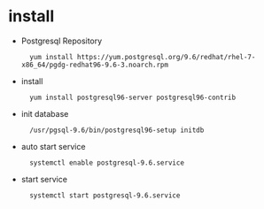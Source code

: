 # install

- Postgresql Repository

        yum install https://yum.postgresql.org/9.6/redhat/rhel-7-x86_64/pgdg-redhat96-9.6-3.noarch.rpm
      
- install 

        yum install postgresql96-server postgresql96-contrib
        
- init database 

        /usr/pgsql-9.6/bin/postgresql96-setup initdb
        
- auto start service
        
        systemctl enable postgresql-9.6.service
        
- start service
    
        systemctl start postgresql-9.6.service
